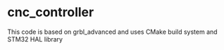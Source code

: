 # cnc_controller
This code is based on grbl_advanced and uses CMake build system and STM32 HAL library

